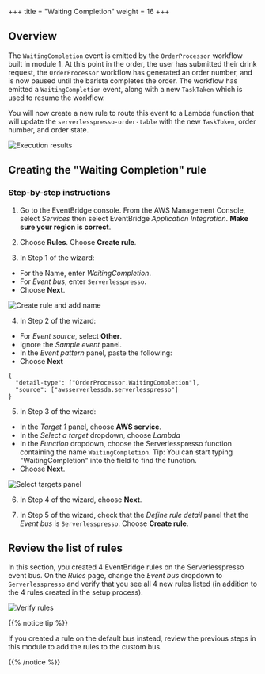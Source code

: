 +++
title = "Waiting Completion"
weight = 16
+++
## Overview

The `WaitingCompletion` event is emitted by the `OrderProcessor` workflow built in module 1. At this point in the order, the user has submitted their drink request, the `OrderProcessor` workflow has generated an order number, and is now paused until the barista completes the order. The workflow has emitted a `WaitingCompletion` event, along with a new `TaskTaken` which is used to resume the workflow.

You will now create a new rule to route this event to a Lambda function that will update the `serverlesspresso-order-table` with the new `TaskToken`, order number, and order state.

![Execution results](../images/se-mod2-WaitingCompletion1.png)

## Creating the "Waiting Completion" rule

### Step-by-step instructions ##

1. Go to the EventBridge console. From the AWS Management Console, select *Services* then select EventBridge  *Application Integration*. **Make sure your region is correct**.

2. Choose **Rules**. Choose **Create rule**.

3. In Step 1 of the wizard:
- For the Name, enter *WaitingCompletion*.
- For *Event bus*, enter `Serverlesspresso`.
- Choose **Next**.

![Create rule and add name](../images/se-mod2-waitCompletion-step1.png)

4. In Step 2 of the wizard:
- For *Event source*, select **Other**.
- Ignore the *Sample event* panel.
- In the *Event pattern* panel, paste the following:
- Choose **Next**

```
{
  "detail-type": ["OrderProcessor.WaitingCompletion"],
  "source": ["awsserverlessda.serverlesspresso"]
}
```

5. In Step 3 of the wizard:
- In the *Target 1* panel, choose **AWS service**.
- In the *Select a target* dropdown, choose *Lambda*
- In the *Function* dropdown, choose the Serverlesspresso function containing the name `WaitingCompletion`. Tip: You can start typing "WaitingCompletion" into the field to find the function.
- Choose **Next**.

![Select targets panel](../images/se-mod2-waitCompletion-step3.png)

6. In Step 4 of the wizard, choose **Next**.

7. In Step 5 of the wizard, check that the *Define rule detail* panel that the *Event bus* is `Serverlesspresso`. Choose **Create rule**.

## Review the list of rules

In this section, you created 4 EventBridge rules on the Serverlesspresso event bus. On the *Rules* page, change the *Event bus* dropdown to `Serverlesspresso` and verify that you see all 4 new rules listed (in addition to the 4 rules created in the setup process).

![Verify rules](../images/se-mod2-verifyRules.png)

{{% notice tip %}}

If you created a rule on the default bus instead, review the previous steps in this module to add the rules to the custom bus.

{{% /notice %}}